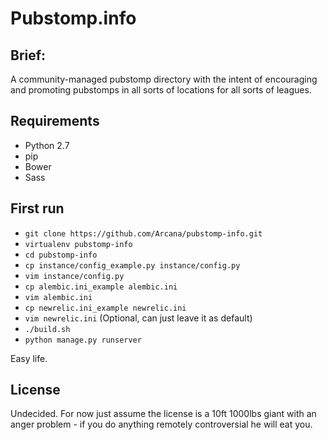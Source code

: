 Pubstomp.info
============

## Brief:

A community-managed pubstomp directory with the intent of encouraging and promoting pubstomps in all sorts of locations
for all sorts of leagues.


## Requirements

* Python 2.7
* pip
* Bower
* Sass

## First run

* `git clone https://github.com/Arcana/pubstomp-info.git`
* `virtualenv pubstomp-info`
* `cd pubstomp-info`
* `cp instance/config_example.py instance/config.py`
* `vim instance/config.py`
* `cp alembic.ini_example alembic.ini`
* `vim alembic.ini`
* `cp newrelic.ini_example newrelic.ini`
* `vim newrelic.ini` (Optional, can just leave it as default)
* `./build.sh`
* `python manage.py runserver`

Easy life.


## License

Undecided.  For now just assume the license is a 10ft 1000lbs giant with an anger problem - if you do anything remotely controversial he will eat you.
